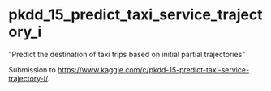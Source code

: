# pkdd_15_predict_taxi_service_trajectory_i

"Predict the destination of taxi trips based on initial partial trajectories"

Submission to https://www.kaggle.com/c/pkdd-15-predict-taxi-service-trajectory-i/.
